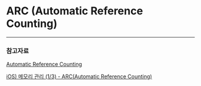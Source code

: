 # ARC (Automatic Reference Counting)

---

### 참고자료

[Automatic Reference Counting](https://docs.swift.org/swift-book/LanguageGuide/AutomaticReferenceCounting.html)

[iOS) 메모리 관리 (1/3) - ARC(Automatic Reference Counting)](https://babbab2.tistory.com/26)

